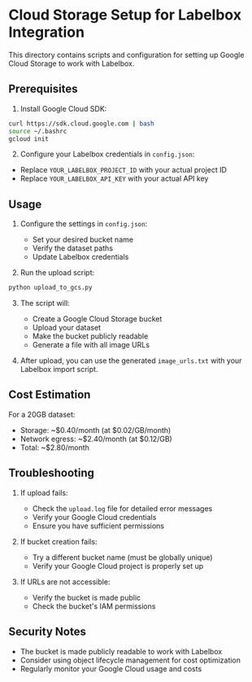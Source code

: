 # Cloud Storage Setup for Labelbox Integration

This directory contains scripts and configuration for setting up Google Cloud Storage to work with Labelbox.

## Prerequisites

1. Install Google Cloud SDK:
```bash
curl https://sdk.cloud.google.com | bash
source ~/.bashrc
gcloud init
```

2. Configure your Labelbox credentials in `config.json`:
- Replace `YOUR_LABELBOX_PROJECT_ID` with your actual project ID
- Replace `YOUR_LABELBOX_API_KEY` with your actual API key

## Usage

1. Configure the settings in `config.json`:
   - Set your desired bucket name
   - Verify the dataset paths
   - Update Labelbox credentials

2. Run the upload script:
```bash
python upload_to_gcs.py
```

3. The script will:
   - Create a Google Cloud Storage bucket
   - Upload your dataset
   - Make the bucket publicly readable
   - Generate a file with all image URLs

4. After upload, you can use the generated `image_urls.txt` with your Labelbox import script.

## Cost Estimation

For a 20GB dataset:
- Storage: ~$0.40/month (at $0.02/GB/month)
- Network egress: ~$2.40/month (at $0.12/GB)
- Total: ~$2.80/month

## Troubleshooting

1. If upload fails:
   - Check the `upload.log` file for detailed error messages
   - Verify your Google Cloud credentials
   - Ensure you have sufficient permissions

2. If bucket creation fails:
   - Try a different bucket name (must be globally unique)
   - Verify your Google Cloud project is properly set up

3. If URLs are not accessible:
   - Verify the bucket is made public
   - Check the bucket's IAM permissions

## Security Notes

- The bucket is made publicly readable to work with Labelbox
- Consider using object lifecycle management for cost optimization
- Regularly monitor your Google Cloud usage and costs 